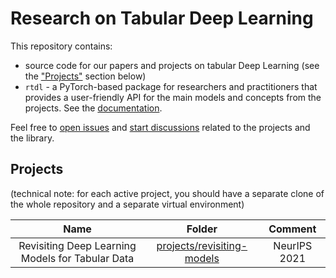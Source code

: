 # Research on Tabular Deep Learning<!-- omit in toc -->
This repository contains:
- source code for our papers and projects on tabular Deep Learning (see the ["Projects"](#projects) section below)
- `rtdl` - a PyTorch-based package for researchers and practitioners that provides a user-friendly API for the main models and concepts from the projects. See the [documentation](https://yandex-research.github.io/rtdl).

Feel free to [open issues](https://github.com/yandex-research/rtdl/issues) and [start discussions](https://github.com/yandex-research/rtdl/discussions) related to the projects and the library.

## Projects

(technical note: for each active project, you should have a separate clone of the whole repository and a separate virtual environment)

|                       Name                       |                           Folder                            |   Comment    |
| :----------------------------------------------: | :---------------------------------------------------------: | :----------: |
| Revisiting Deep Learning Models for Tabular Data | [projects/revisiting-models](./projects/revisiting-models/) | NeurIPS 2021 |
